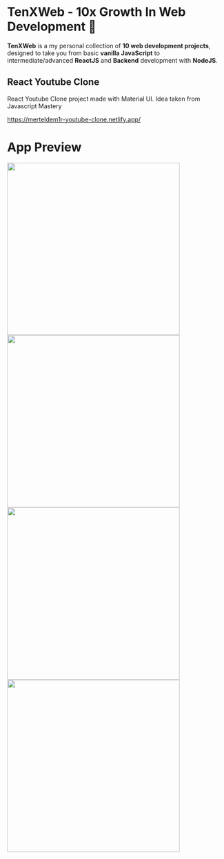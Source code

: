 # TenXWeb - 10x Growth In Web Development 🚀

**TenXWeb** is a my personal collection of **10 web development projects**, designed to take you from basic **vanilla JavaScript** to intermediate/advanced **ReactJS** and **Backend** development with **NodeJS**. 

## React Youtube Clone

React Youtube Clone project made with Material UI.
Idea taken from Javascript Mastery

https://merteldem1r-youtube-clone.netlify.app/

# App Preview

<img width="400" src="https://user-images.githubusercontent.com/113149328/230723461-a9396656-0bc8-4086-bca5-5fdfbf524cee.png"> <img width="400" src="https://user-images.githubusercontent.com/113149328/230723442-0287b85a-6d3a-4e28-994c-87bdf8d4f619.png"> <img width="400" src="https://user-images.githubusercontent.com/113149328/230723502-b03924ca-dbfc-44ed-9714-d03ad0f84249.png"> <img width="400" src="https://user-images.githubusercontent.com/113149328/230723532-ff0f967b-6266-4491-84e3-b34706bbcc4a.png">
